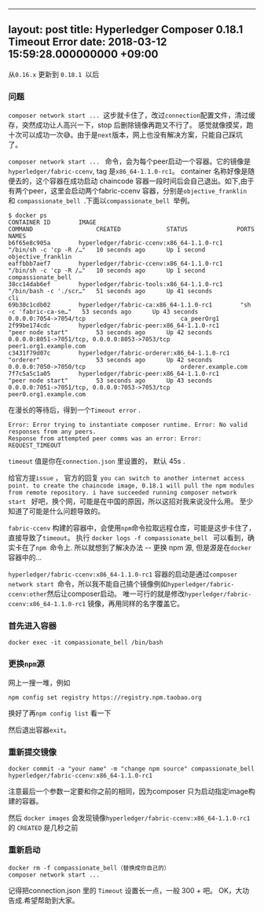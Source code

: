 
---
layout: post
title: Hyperledger Composer 0.18.1 Timeout Error
date: 2018-03-12 15:59:28.000000000 +09:00
---


从`0.16.x` 更新到 `0.18.1 `以后

### 问题

`composer network start ... `这步就卡住了，改过`connection`配置文件，清过缓存，突然成功让人高兴一下，stop 后删除镜像再跑又不行了。 感觉就像摸奖，跑十次可以成功一次😅。由于是`next`版本，网上也没有解决方案，只能自己踩坑了。


`composer network start ... ` 命令，会为每个peer启动一个容器。它的镜像是 `hyperledger/fabric-ccenv`, tag 是`x86_64-1.1.0-rc1`。 container 名称好像是随便去的，这个容器在成功启动 chaincode 容器一段时间后会自己退出。如下,由于有两个peer，这里会启动两个fabric-ccenv 容器，分别是`objective_franklin ` 和 `compassionate_bell `.下面以`compassionate_bell `举例。

```
$ docker ps
CONTAINER ID        IMAGE                                         COMMAND                  CREATED             STATUS              PORTS                                            NAMES
b6f65e8c905a        hyperledger/fabric-ccenv:x86_64-1.1.0-rc1     "/bin/sh -c 'cp -R /…"   10 seconds ago      Up 1 second                                                          objective_franklin
eaffbbb7aef7        hyperledger/fabric-ccenv:x86_64-1.1.0-rc1     "/bin/sh -c 'cp -R /…"   10 seconds ago      Up 1 second                                                          compassionate_bell
38cc14dab6ef        hyperledger/fabric-tools:x86_64-1.1.0-rc1     "/bin/bash -c './scr…"   51 seconds ago      Up 41 seconds                                                        cli
69b30c1cdb02        hyperledger/fabric-ca:x86_64-1.1.0-rc1        "sh -c 'fabric-ca-se…"   53 seconds ago      Up 43 seconds       0.0.0.0:7054->7054/tcp                           ca_peerOrg1
2f99be174cdc        hyperledger/fabric-peer:x86_64-1.1.0-rc1      "peer node start"        53 seconds ago      Up 42 seconds       0.0.0.0:8051->7051/tcp, 0.0.0.0:8053->7053/tcp   peer1.org1.example.com
c3431f79d07c        hyperledger/fabric-orderer:x86_64-1.1.0-rc1   "orderer"                53 seconds ago      Up 42 seconds       0.0.0.0:7050->7050/tcp                           orderer.example.com
7f7c5a5c1a05        hyperledger/fabric-peer:x86_64-1.1.0-rc1      "peer node start"        53 seconds ago      Up 43 seconds       0.0.0.0:7051->7051/tcp, 0.0.0.0:7053->7053/tcp   peer0.org1.example.com
```

在漫长的等待后，得到一个`Timeout error` .

```
Error: Error trying to instantiate composer runtime. Error: No valid responses from any peers.
Response from attempted peer comms was an error: Error: REQUEST_TIMEOUT
```

 `timeout` 值是你在`connection.json` 里设置的， 默认 45s .

给官方提`issue` ， 官方的回复 `you can switch to another internet access point. to create the chaincode image, 0.18.1 will pull the npm modules from remote repository. i have succeeded running composer network start `
好吧，换个网，可能是在中国的原因，所以这招对我来说没什么用。
至少知道了可能是什么问题导致的。

`fabric-ccenv` 构建的容器中，会使用`npm`命令拉取远程仓库，可能是这步卡住了，直接导致了`timeout`。
执行 `docker logs -f compassionate_bell ` 可以看到，确实卡在了`npm `命令上. 所以就想到了解决办法 -- 更换 npm 源, 但是源是在`docker`容器中的...

`hyperledger/fabric-ccenv:x86_64-1.1.0-rc1` 容器的启动是通过`composer network start `命令，所以我不能自己搞个镜像例如`hyperledger/fabric-ccenv:other`然后让composer启动。 唯一可行的就是修改`hyperledger/fabric-ccenv:x86_64-1.1.0-rc1` 镜像，再用同样的名字覆盖它。

### 首先进入容器
```
docker exec -it compassionate_bell /bin/bash 
```
### 更换`npm`源
网上一搜一堆，例如

```
npm config set registry https://registry.npm.taobao.org
```
换好了再`npm config list` 看一下

然后退出容器`exit`。

### 重新提交镜像
```
docker commit -a "your name" -m "change npm source" compassionate_bell hyperledger/fabric-ccenv:x86_64-1.1.0-rc1 
```
注意最后一个参数一定要和你之前的相同，因为composer 只为启动指定image构建的容器。

然后 `docker images` 会发现镜像`hyperledger/fabric-ccenv:x86_64-1.1.0-rc1` 的 `CREATED` 是几秒之前

### 重新启动
```
docker rm -f compassionate_bell（替换成你自己的）
composer network start ...
```

记得把connection.json 里的 `Timeout` 设置长一点，一般 300 + 吧。
OK，大功告成.希望帮助到大家。

